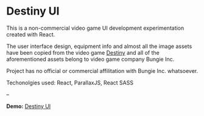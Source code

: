 # Destiny UI

This is a non-commercial video game UI development experimentation created with React.
                            
The user interface design, equipment info and almost all the image assets have been copied from the video game [Destiny](https://www.bungie.net/7/en/Destiny/NewLight) and all of the aforementioned assets belong to video game company Bungie Inc.
                            
Project has no official or commercial affilitation with Bungie Inc. whatsoever.
                            
Techonolgies used: React, ParallaxJS, React SASS

–

**Demo:** [Destiny UI](https://allu1991.github.io/destiny-ui/)